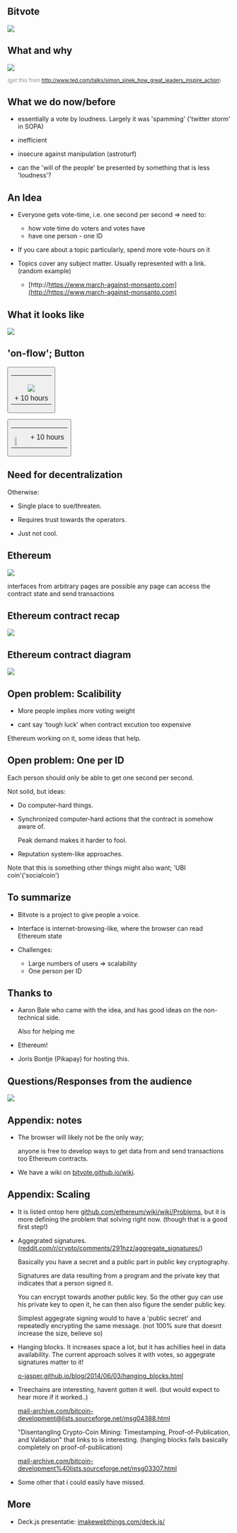 
## Bitvote

<img src="pics/bitvote_logo.png">

## What and why

<img src="pics/whw.svg">
<!--
* a voting ecosystem for the future of the internet

* one second per second

* the internet needs protecting 
-->

<!-- vs SOPA for network neutrality, legal attack against 

* existing democratic structures are inadiquate

  + too local
  
  + often ineffective / poorly representative -->

<small style="color:#888">(got this from http://www.ted.com/talks/simon_sinek_how_great_leaders_inspire_action)</small>


## What we do now/before

* essentially a vote by loudness. Largely it was 'spamming'
  ('twitter storm' in SOPA)
  
* inefficient 

* insecure against manipulation (astroturf)

* can the 'will of the people' be presented by something that is less 'loudness'?

<!--<small style="color:#BBB">Still thank the EFF and co for what good they do get quietly!</small> (distracting)-->

## An Idea

* Everyone gets vote-time, i.e. one second per second &rArr; need to:
  + how vote&sdot;time do voters and votes have
  + have one person - one ID

* If you care about a topic particularly, spend more vote-hours on it

* Topics cover any subject matter. Usually represented with a link.
  (random example)
  + [http://https://www.march-against-monsanto.com](http://https://www.march-against-monsanto.com)

## What it looks like

<a href="http://bitvote.github.io/"><img src="pics/screen.png"></a>

## 'on-flow'; Button

<button width=100%><table style="text-align:center"><tr><td><br><img src="pics/bitvote_logo_small.pang"></td></tr><tr><td>+ 10 hours</td></tr></table></button>

<button><table><tr><td style="vertical-align:middle"><br><img style="vertical-align:middle;image-orientation:90deg;width:50%" src="pics/bitvote_logo_small.png"></td><td style="vertical-align:middle">+ 10 hours</td></tr></table></button>

## Need for **de**centralization

Otherwise:

* Single place to sue/threaten.

* Requires trust towards the operators.

* Just not cool.

## Ethereum

<img src="pics/browser_contract.svg">

interfaces from arbitrary pages are possible any page can
access the contract state and send transactions

## Ethereum contract recap

<img src="pics/contract_recap.svg">

## Ethereum contract diagram

<img src="pics/approach1.svg">

## Open problem: Scalibility

+ More people implies more voting weight

+ cant say ‘tough luck’ when contract excution too expensive
  
Ethereum working on it, some ideas that help.

## Open problem: One per ID

Each person should only be able to get one second per second.

Not solid, but ideas:

* Do computer-hard things.
  
* Synchronized computer-hard actions that the contract is somehow aware of.

  Peak demand makes it harder to fool.
    
* Reputation system-like approaches.
    
Note that this is something other things might also want; 'UBI coin'('socialcoin')

## To summarize

* Bitvote is a project to give people a voice.

* Interface is internet-browsing-like, where the browser can read Ethereum state

* Challenges:
  + Large numbers of users &rArr; scalability
  + One person per ID

## Thanks to

* Aaron Bale who came with the idea, and has good ideas on the non-technical side.

  Also for helping me 

* Ethereum!

* Joris Bontje (Pikapay) for hosting this.

## Questions/Responses from the audience
<img src="pics/bitvote_logo.png">

## Appendix: notes

* The browser will likely not be the only way;
  
  anyone is free to develop ways to get data from and send transactions too
  Ethereum contracts.

* We have a wiki on [bitvote.github.io/wiki](https://bitvote.github.io/wiki).

## Appendix: Scaling

* It is listed ontop here
  [github.com/ethereum/wiki/wiki/Problems](https://github.com/ethereum/wiki/wiki/Problems),
  but it is more defining the problem that solving right now.
  (though that is a good first step!)

* Aggegrated signatures.
  ([reddit.com/r/crypto/comments/291hzz/aggregate_signatures/](http://www.reddit.com/r/crypto/comments/291hzz/aggregate_signatures/))

  Basically you have a secret and a public part in public key cryptography.
  
  Signatures are data resulting from a program and the private key that
  indicates that a person signed it.
  
  You can encrypt towards another public key. So the other guy can use his
  private key to open it, he can then also figure the sender public key.
  
  Simplest aggegrate signing would to have a 'public secret' and
  repeatedly encrypting the same message. 
  (not 100% sure that doesnt increase the size, believe so)

* Hanging blocks. It increases space a lot, but it has achillies heel in data
  availability. The current approach solves it with votes, so aggegrate
  signatures matter to it!
  
  [o-jasper.github.io/blog/2014/06/03/hanging_blocks.html](http://o-jasper.github.io/blog/2014/06/03/hanging_blocks.html)

* Treechains are interesting, havent gotten it well.
  (but would expect to hear more if it worked..)

  [mail-archive.com/bitcoin-development@lists.sourceforge.net/msg04388.html](https://www.mail-archive.com/bitcoin-development@lists.sourceforge.net/msg04388.html)
  
  
  "Disentangling Crypto-Coin Mining: Timestamping, Proof-of-Publication, and Validation"
  that links to is interesting.
  (hanging blocks fails basically completely on proof-of-publication)
  
  [mail-archive.com/bitcoin-development%40lists.sourceforge.net/msg03307.html](http://www.mail-archive.com/bitcoin-development%40lists.sourceforge.net/msg03307.html)

* Some other that i could easily have missed.

## More

* Deck.js presentatie: [imakewebthings.com/deck.js/](http://imakewebthings.com/deck.js/)
